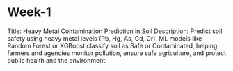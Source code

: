 # Week-1
Title: Heavy Metal Contamination Prediction in Soil   Description: Predict soil safety using heavy metal levels (Pb, Hg, As, Cd, Cr). ML models like Random Forest or XGBoost classify soil as Safe or Contaminated, helping farmers and agencies monitor pollution, ensure safe agriculture, and protect public health and the environment.
